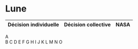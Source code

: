 # Lune
Décision individuelle | Décision collective | NASA
--- | --- | --- 
A          
B
C
D
E
F
G
H
I
J
K
L
M
N
O
